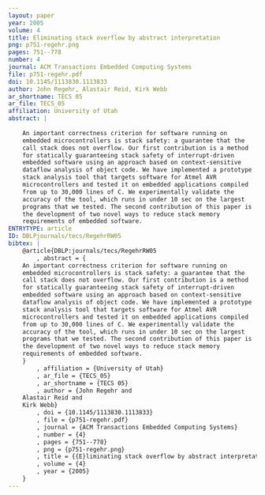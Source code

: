```yaml
---
layout: paper
year: 2005
volume: 4
title: Eliminating stack overflow by abstract interpretation
png: p751-regehr.png
pages: 751--778
number: 4
journal: ACM Transactions Embedded Computing Systems
file: p751-regehr.pdf
doi: 10.1145/1113830.1113833
author: John Regehr, Alastair Reid, Kirk Webb
ar_shortname: TECS 05
ar_file: TECS_05
affiliation: University of Utah
abstract: |
    
    An important correctness criterion for software running on
    embedded microcontrollers is stack safety: a guarantee that the
    call stack does not overflow. Our first contribution is a method
    for statically guaranteeing stack safety of interrupt-driven
    embedded software using an approach based on context-sensitive
    dataflow analysis of object code. We have implemented a prototype
    stack analysis tool that targets software for Atmel AVR
    microcontrollers and tested it on embedded applications compiled
    from up to 30,000 lines of C. We experimentally validate the
    accuracy of the tool, which runs in under 10 sec on the largest
    programs that we tested. The second contribution of this paper is
    the development of two novel ways to reduce stack memory
    requirements of embedded software.
ENTRYTYPE: article
ID: DBLPjournals/tecs/RegehrRW05
bibtex: |
    @article{DBLP:journals/tecs/RegehrRW05
        , abstract = {
    An important correctness criterion for software running on
    embedded microcontrollers is stack safety: a guarantee that the
    call stack does not overflow. Our first contribution is a method
    for statically guaranteeing stack safety of interrupt-driven
    embedded software using an approach based on context-sensitive
    dataflow analysis of object code. We have implemented a prototype
    stack analysis tool that targets software for Atmel AVR
    microcontrollers and tested it on embedded applications compiled
    from up to 30,000 lines of C. We experimentally validate the
    accuracy of the tool, which runs in under 10 sec on the largest
    programs that we tested. The second contribution of this paper is
    the development of two novel ways to reduce stack memory
    requirements of embedded software.
    }
        , affiliation = {University of Utah}
        , ar_file = {TECS_05}
        , ar_shortname = {TECS 05}
        , author = {John Regehr and
    Alastair Reid and
    Kirk Webb}
        , doi = {10.1145/1113830.1113833}
        , file = {p751-regehr.pdf}
        , journal = {ACM Transactions Embedded Computing Systems}
        , number = {4}
        , pages = {751--778}
        , png = {p751-regehr.png}
        , title = {{E}liminating stack overflow by abstract interpretation}
        , volume = {4}
        , year = {2005}
    }
---
```

